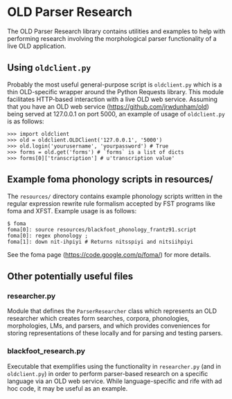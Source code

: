 OLD Parser Research
===================

The OLD Parser Research library contains utilities and examples to help
with performing research involving the morphological parser
functionality of a live OLD application.

Using `oldclient.py`
--------------------

Probably the most useful general-purpose script is `oldclient.py` which
is a thin OLD-specific wrapper around the Python Requests library. This
module facilitates HTTP-based interaction with a live OLD web service.
Assuming that you have an OLD web service
(<https://github.com/jrwdunham/old>) being served at 127.0.0.1 on port
5000, an example of usage of `oldclient.py` is as follows:

    >>> import oldclient
    >>> old = oldclient.OLDClient('127.0.0.1', '5000')
    >>> old.login('yourusername', 'yourpassword') # True
    >>> forms = old.get('forms') # `forms` is a list of dicts
    >>> forms[0]['transcription'] # u'transcription value'

Example foma phonology scripts in resources/
--------------------------------------------

The `resources/` directory contains example phonology scripts written in
the regular expression rewrite rule formalism accepted by FST programs
like foma and XFST. Example usage is as follows:

    $ foma
    foma[0]: source resources/blackfoot_phonology_frantz91.script
    foma[0]: regex phonology ;
    foma[1]: down nit-ihpiyi # Returns nitsspiyi and nitsiihpiyi

See the foma page (<https://code.google.com/p/foma/>) for more details.

Other potentially useful files
------------------------------

### researcher.py

Module that defines the `ParserResearcher` class which represents an OLD
researcher which creates form searches, corpora, phonologies,
morphologies, LMs, and parsers, and which provides conveniences for
storing representations of these locally and for parsing and testing
parsers.

### blackfoot\_research.py

Executable that exemplifies using the functionality in `researcher.py`
(and in `oldclient.py`) in order to perform parser-based research on a
specific language via an OLD web service. While language-specific and
rife with ad hoc code, it may be useful as an example.

